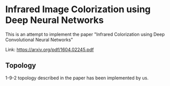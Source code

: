 # Infrared Image Colorization using Deep Neural Networks
This is an attempt to implement the paper "Infrared Colorization using Deep Convolutional Neural Networks" 

Link: https://arxiv.org/pdf/1604.02245.pdf

## Topology
1-9-2 topology described in the paper has been implemented by us.
